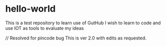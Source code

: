 # hello-world
This is a test repository to learn use of GutHub
I wish to learn to code and use IOT as tools to evaluate my ideas

// Resolved for pincode bug
This is ver 2.0 with edits as requested.
